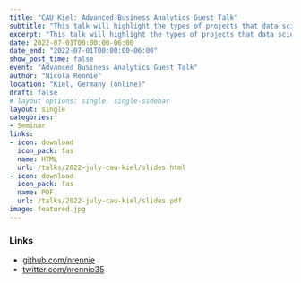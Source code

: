 ```yaml
---
title: "CAU Kiel: Advanced Business Analytics Guest Talk"
subtitle: "This talk will highlight the types of projects that data scientists might work on, and some of the skills that have come in useful."
excerpt: "This talk will highlight the types of projects that data scientists might work on, and some of the skills that have come in useful."
date: 2022-07-01T00:00:00-06:00
date_end: "2022-07-01T00:00:00-06:00"
show_post_time: false
event: "Advanced Business Analytics Guest Talk"
author: "Nicola Rennie"
location: "Kiel, Germany (online)"
draft: false
# layout options: single, single-sidebar
layout: single
categories:
- Seminar
links:
- icon: download
  icon_pack: fas
  name: HTML
  url: /talks/2022-july-cau-kiel/slides.html
- icon: download
  icon_pack: fas
  name: PDF
  url: /talks/2022-july-cau-kiel/slides.pdf
image: featured.jpg
---
```


### Links

* [github.com/nrennie](https://github.com/nrennie)
* [twitter.com/nrennie35](https://twitter.com/nrennie35)